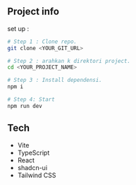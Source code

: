 ## Project info

set up :

```sh
# Step 1 : Clone repo.
git clone <YOUR_GIT_URL>

# Step 2 : arahkan k direktori project.
cd <YOUR_PROJECT_NAME>

# Step 3 : Install dependensi.
npm i

# Step 4: Start 
npm run dev
```
## Tech

- Vite
- TypeScript
- React
- shadcn-ui
- Tailwind CSS
